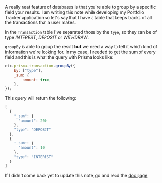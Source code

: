 A really neat feature of databases is that you're able to group by a specific field your results.
I am writing this note while developing my Portfolio Tracker application so let's say that I have a table that keeps tracks of all the transactions that a user makes.

In the `Transaction` table I've separated those by the `type`, so they can be of type *INTEREST*, *DEPOSIT* or *WITHDRAW*.

`groupBy` is able to group the result **but** we need a way to tell it which kind of information we're looking for. In my case, I needed to get the sum of every field and this is what the query with Prisma looks like:
```js
ctx.prisma.transaction.groupBy({
	by: ["type"],
	_sum: {
		amount: true,
	},
});
```
This query will return the following:
```js
[
  {
    "_sum": {
      "amount": 200
    },
    "type": "DEPOSIT"
  },
  {
    "_sum": {
      "amount": 10
    },
    "type": "INTEREST"
  }
]
```

If I didn't come back yet to update this note, go and read the [doc page](https://www.prisma.io/docs/concepts/components/prisma-client/aggregation-grouping-summarizing#groupby-and-ordering)